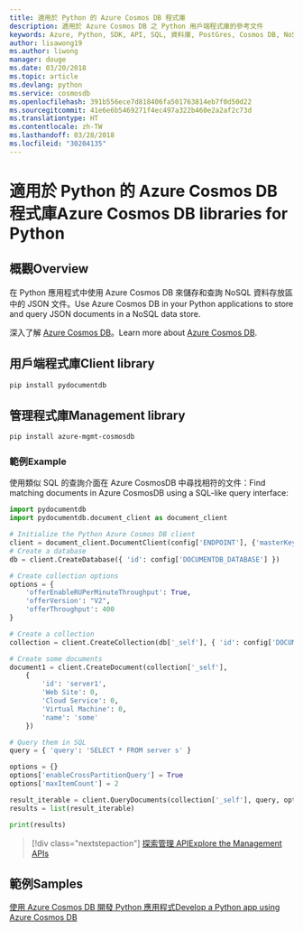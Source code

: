 ```yaml
---
title: 適用於 Python 的 Azure Cosmos DB 程式庫
description: 適用於 Azure Cosmos DB 之 Python 用戶端程式庫的參考文件
keywords: Azure, Python, SDK, API, SQL, 資料庫, PostGres, Cosmos DB, NoSQL
author: lisawong19
ms.author: liwong
manager: douge
ms.date: 03/20/2018
ms.topic: article
ms.devlang: python
ms.service: cosmosdb
ms.openlocfilehash: 391b556ece7d818406fa501763814eb7f0d50d22
ms.sourcegitcommit: 41e6e6b5469271f4ec497a322b460e2a2af2c73d
ms.translationtype: HT
ms.contentlocale: zh-TW
ms.lasthandoff: 03/28/2018
ms.locfileid: "30204135"
---
```

# <a name="azure-cosmos-db-libraries-for-python"></a><span data-ttu-id="cf2c7-104">適用於 Python 的 Azure Cosmos DB 程式庫</span><span class="sxs-lookup"><span data-stu-id="cf2c7-104">Azure Cosmos DB libraries for Python</span></span>

## <a name="overview"></a><span data-ttu-id="cf2c7-105">概觀</span><span class="sxs-lookup"><span data-stu-id="cf2c7-105">Overview</span></span>

<span data-ttu-id="cf2c7-106">在 Python 應用程式中使用 Azure Cosmos DB 來儲存和查詢 NoSQL 資料存放區中的 JSON 文件。</span><span class="sxs-lookup"><span data-stu-id="cf2c7-106">Use Azure Cosmos DB in your Python applications to store and query JSON documents in a NoSQL data store.</span></span>

<span data-ttu-id="cf2c7-107">深入了解 [Azure Cosmos DB](https://docs.microsoft.com/azure/cosmos-db/introduction)。</span><span class="sxs-lookup"><span data-stu-id="cf2c7-107">Learn more about [Azure Cosmos DB](https://docs.microsoft.com/azure/cosmos-db/introduction).</span></span>

## <a name="client-library"></a><span data-ttu-id="cf2c7-108">用戶端程式庫</span><span class="sxs-lookup"><span data-stu-id="cf2c7-108">Client library</span></span>
 ```bash
pip install pydocumentdb
 ```

## <a name="management-library"></a><span data-ttu-id="cf2c7-109">管理程式庫</span><span class="sxs-lookup"><span data-stu-id="cf2c7-109">Management library</span></span>
```bash
pip install azure-mgmt-cosmosdb
```

### <a name="example"></a><span data-ttu-id="cf2c7-110">範例</span><span class="sxs-lookup"><span data-stu-id="cf2c7-110">Example</span></span>

<span data-ttu-id="cf2c7-111">使用類似 SQL 的查詢介面在 Azure CosmosDB 中尋找相符的文件：</span><span class="sxs-lookup"><span data-stu-id="cf2c7-111">Find matching documents in Azure CosmosDB using a SQL-like query interface:</span></span>

```python
import pydocumentdb
import pydocumentdb.document_client as document_client

# Initialize the Python Azure Cosmos DB client
client = document_client.DocumentClient(config['ENDPOINT'], {'masterKey': config['MASTERKEY']})
# Create a database
db = client.CreateDatabase({ 'id': config['DOCUMENTDB_DATABASE'] })

# Create collection options
options = {
    'offerEnableRUPerMinuteThroughput': True,
    'offerVersion': "V2",
    'offerThroughput': 400
}

# Create a collection
collection = client.CreateCollection(db['_self'], { 'id': config['DOCUMENTDB_COLLECTION'] }, options)

# Create some documents
document1 = client.CreateDocument(collection['_self'],
    { 
        'id': 'server1',
        'Web Site': 0,
        'Cloud Service': 0,
        'Virtual Machine': 0,
        'name': 'some' 
    })

# Query them in SQL
query = { 'query': 'SELECT * FROM server s' }    

options = {} 
options['enableCrossPartitionQuery'] = True
options['maxItemCount'] = 2

result_iterable = client.QueryDocuments(collection['_self'], query, options)
results = list(result_iterable)

print(results)
```
> [!div class="nextstepaction"]
> [<span data-ttu-id="cf2c7-112">探索管理 API</span><span class="sxs-lookup"><span data-stu-id="cf2c7-112">Explore the Management APIs</span></span>](/python/api/overview/azure/cosmosdb/management)

## <a name="samples"></a><span data-ttu-id="cf2c7-113">範例</span><span class="sxs-lookup"><span data-stu-id="cf2c7-113">Samples</span></span>

[<span data-ttu-id="cf2c7-114">使用 Azure Cosmos DB 開發 Python 應用程式</span><span class="sxs-lookup"><span data-stu-id="cf2c7-114">Develop a Python app using Azure Cosmos DB</span></span>](https://azure.microsoft.com/resources/samples/azure-cosmos-db-documentdb-python-getting-started/)


